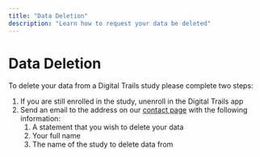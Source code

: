 ```yaml
---
title: "Data Deletion"
description: "Learn how to request your data be deleted"
---
```


# Data Deletion

To delete your data from a Digital Trails study please complete two steps:

 1. If you are still enrolled in the study, unenroll in the Digital Trails app
 2. Send an email to the address on our [contact page](/about#Contact) with the following information:
    1. A statement that you wish to delete your data
    2. Your full name
    3. The name of the study to delete data from
